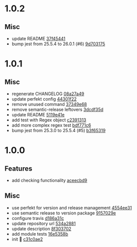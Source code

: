 # 1.0.2

## Misc

- update README [37f45441](https://github.com/lekterable/is-regexy/commit/37f45441b309e174430e6559d1f06a19ce81c034)
- bump jest from 25.5.4 to 26.0.1 (#6) [9d703175](https://github.com/lekterable/is-regexy/commit/9d70317522e539fd905423533b4e9d5eaa4c4aa4)

# 1.0.1

## Misc

- regenerate CHANGELOG [08a27a49](https://github.com/lekterable/is-regexy/commit/08a27a492f3bdd9349552d8c1326af1d5b5bdea7)
- update perfekt config [44301f22](https://github.com/lekterable/is-regexy/commit/44301f22f00fd45d41bd3ad8d44d589a49f4876b)
- remove unused command [37349e68](https://github.com/lekterable/is-regexy/commit/37349e68bf202674f61ea5d6ae6d4b5209070d59)
- remove semantic-release leftovers [3dcdf35d](https://github.com/lekterable/is-regexy/commit/3dcdf35de6388b73d3b8dfcf2f9e2d6005d43d52)
- update README [5119e41e](https://github.com/lekterable/is-regexy/commit/5119e41ec6044501b9caf03e198a54220717a1e0)
- add test with Regex object [c2391313](https://github.com/lekterable/is-regexy/commit/c239131389afaca139f779202f81d945fee784d4)
- add more complex regex test [bdf771c6](https://github.com/lekterable/is-regexy/commit/bdf771c694e5e9005319abc4440669859b4dbc0d)
- bump jest from 25.3.0 to 25.5.4 (#5) [b3f65319](https://github.com/lekterable/is-regexy/commit/b3f6531983524ffde6a9312c2d77336a11b87eb0)

# 1.0.0

## Features

- add checking functionality [aceecbd9](https://github.com/lekterable/is-regexy/commit/aceecbd997eb0363b8b8dc9eadc0e266e917e886)

## Misc

- use perfekt for version and release management [4554ee31](https://github.com/lekterable/is-regexy/commit/4554ee31775644e52af3b82fed394341e4f57d9e)
- use semantic release to version package [9157029e](https://github.com/lekterable/is-regexy/commit/9157029e1eb993908c670f13081599bea40c5888)
- configure travis [d186a31c](https://github.com/lekterable/is-regexy/commit/d186a31c6f6ffd7896900b1c92160a6f346d488c)
- update repository url [534a2881](https://github.com/lekterable/is-regexy/commit/534a28818fe1d4cf92656e9e6620bf4c2b5b7899)
- update description [8f303702](https://github.com/lekterable/is-regexy/commit/8f303702ec342aa47e129bc6e12e36a3ba30c415)
- add module tests [16e5358b](https://github.com/lekterable/is-regexy/commit/16e5358b82349e6a2f332221e911abf028120836)
- init :seedling: [c31c0ae2](https://github.com/lekterable/is-regexy/commit/c31c0ae217dde31fa858070916fbed4931d3c50b)

